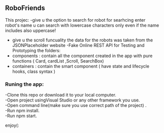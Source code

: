 ## RoboFriends
This projec: 
-give u the option to search for robot 
for searhcing enter robot's name 
u can search with lowercase characters only even if the name includes also uppercase!
 
- give u the scroll funcuality
the data for the robots was taken from  the JSONPlaceholder website -Fake Online REST API for Testing and Prototyping
the folders:
- components : contain all the component created in  the app with pure functions ( Card, cardList ,Scroll, SearchBox)
-  containers : contain the smart component ( have state and lifecycle hooks, class syntax  ) 


### Runing the app:

-Clone this repo or download it to your local computer. </br>
-Open project usingVisual Studio  or any other framework you use. </br>
-Open command line(make sure you use correct path of the project) .  </br>
-Run npm install. </br>
-Run npm start.

enjoy(:


